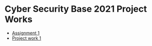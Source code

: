 # Cyber Security Base 2021 Project Works

* [Assignment 1](https://cybersecuritybase.mooc.fi/module-3.1)
* [Project work 1](https://github.com/raccna/csb-2021/tree/main/project1/mysite)
